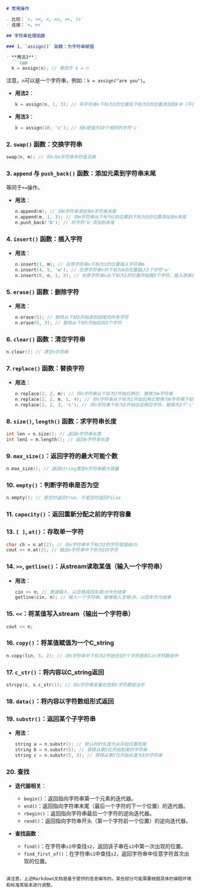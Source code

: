 ```markdown
# 常用操作

- 比较：`>, >=, <, <=, ==, !=`
- 连接：`+、+=`

## 字符串处理函数

### 1. `assign()` 函数：为字符串赋值

- **用法1**：
  ```cpp
  k = assign(n); // 等同于 k = n
  ```
  注意，`n`可以是一个字符串，例如：`k = assign("are you")`。

- **用法2**：
  ```cpp
  k = assign(n, 1, 3); // 将字符串n下标为1的位置到下标为3的位置添加到k中（不包含3下标的值）
  ```

- **用法3**：
  ```cpp
  k = assign(10, 'c'); // 给k赋值为10个相同的字符'c'
  ```

### 2. `swap()` 函数：交换字符串

```cpp
swap(n, m); // 将n与m字符串中的值互换
```

### 3. `append` 与 `push_back()` 函数：添加元素到字符串末尾

等同于`+=`操作。

- **用法**：
  ```cpp
  n.append(m); // 将m字符串添加到n字符串末尾
  n.append(m, 1, 3); // 将m字符串从下标为1的位置到下标为3的位置添加到n末尾
  n.push_back('b'); // 将字符'b'添加到末尾
  ```

### 4. `insert()` 函数：插入字符

- **用法**：
  ```cpp
  n.insert(1, m); // 在原字符串n下标为1的位置插入字符串m
  n.insert(4, 5, 'w'); // 在原字符串n的下标为4的位置插入5个字符'w'
  n.insert(0, n, 1, 3); // 在原字符串n从下标为1的位置开始数3个字符，插入原串的下标为0的字符前
  ```

### 5. `erase()` 函数：删除字符

- **用法**：
  ```cpp
  n.erase(5); // 删除从下标5开始直到结尾的所有字符
  n.erase(5, 3); // 删除从下标5开始后的3个字符
  ```

### 6. `clear()` 函数：清空字符串

```cpp
n.clear(); // 清空n字符串
```

### 7. `replace()` 函数：替换字符

- **用法**：
  ```cpp
  n.replace(2, 2, m); // 将n字符串从下标为2开始后两位，替换为m字符串
  n.replace(2, 2, m, 1, 4); // 将n字符串从下标为2开始后两位替换为m字符串下标为1开始往后4个字符
  n.replace(2, 2, 3, 'c'); // 将n字符串下标为2开始往后两位字符，替换为3个'c'
  ```

### 8. `size()`, `length()` 函数：求字符串长度

```cpp
int len = n.size(); // 返回n字符串长度
int len1 = m.length(); // 返回m字符串长度
```

### 9. `max_size()`：返回字符的最大可能个数

```cpp
n.max_size(); // 返回string类型n字符串最大容量
```

### 10. `empty()`：判断字符串是否为空

```cpp
n.empty(); // 是空时返回true，不是空时返回false
```

### 11. `capacity()`：返回重新分配之前的字符容量

### 13. `[ ]`, `at()`：存取单一字符

```cpp
char ch = n.at(2); // 将n字符串中下标为2的字符赋值给ch
cout << n.at(2); // 输出n字符串中下标为2的字符
```

### 14. `>>`, `getline()`：从stream读取某值（输入一个字符串）

- **用法**：
  ```cpp
  cin >> n; // 普通输入，以空格或回车或\0作为结束
  getline(cin, n); // 输入一个字符串，能够输入空格\0，以回车作为结束
  ```

### 15. `<<`：将某值写入stream（输出一个字符串）

```cpp
cout << n;
```

### 16. `copy()`：将某值赋值为一个C_string

```cpp
n.copy(lin, 5, 2); // 将n字符串中下标为2开始往后5个字符放到lin字符数组中
```

### 17. `c_str()`：将内容以C_string返回

```cpp
strcpy(c, s.c_str()); // 将s字符串变量存放到c字符数组当中
```

### 18. `data()`：将内容以字符数组形式返回

### 19. `substr()`：返回某个子字符串

- **用法**：
  ```cpp
  string a = n.substr(); // 默认时的长度为从开始位置到尾
  string b = n.substr(5); // 获得从第5位开始到尾的字符串
  string c = n.substr(5, 3); // 获得从第5位开始长度为3的字符串
  ```

### 20. 查找

- **迭代器相关**：
  - `begin()`：返回指向字符串第一个元素的迭代器。
  - `end()`：返回指向字符串末尾（最后一个字符的下一个位置）的迭代器。
  - `rbegin()`：返回指向字符串最后一个字符的逆向迭代器。
  - `rend()`：返回指向字符串开头（第一个字符前一个位置）的逆向迭代器。

- **查找函数**：
  - `find()`：在字符串`s1`中查找`s2`，返回该子串在`s1`中第一次出现的位置。
  - `find_first_of()`：在字符串`s1`中查找`s2`，返回字符串中任意字符首次出现的位置。
```

请注意，上述Markdown文档是基于提供的信息编写的。某些部分可能需要根据具体的编程环境和标准库版本进行调整。

